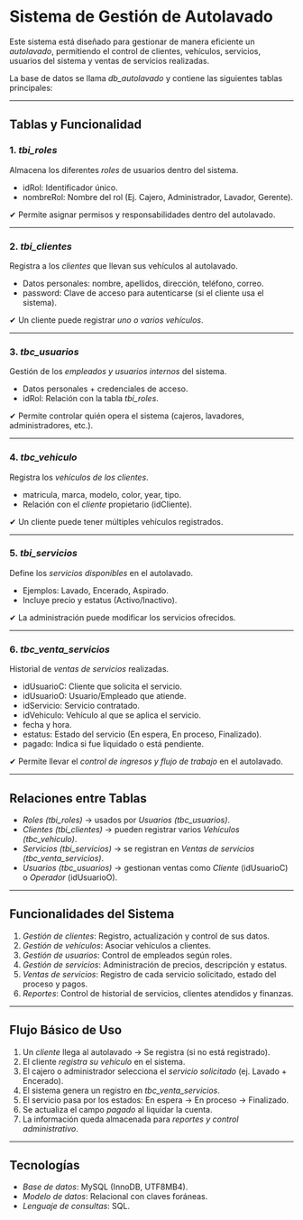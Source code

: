 # Sistema de Gestión de Autolavado

Este sistema está diseñado para gestionar de manera eficiente un *autolavado*, permitiendo el control de clientes, vehículos, servicios, usuarios del sistema y ventas de servicios realizadas.

La base de datos se llama *db_autolavado* y contiene las siguientes tablas principales:

---

## Tablas y Funcionalidad

### 1. *tbi_roles*
Almacena los diferentes *roles* de usuarios dentro del sistema.
- idRol: Identificador único.
- nombreRol: Nombre del rol (Ej. Cajero, Administrador, Lavador, Gerente).

✔ Permite asignar permisos y responsabilidades dentro del autolavado.

---

### 2. *tbi_clientes*
Registra a los *clientes* que llevan sus vehículos al autolavado.
- Datos personales: nombre, apellidos, dirección, teléfono, correo.
- password: Clave de acceso para autenticarse (si el cliente usa el sistema).

✔ Un cliente puede registrar *uno o varios vehículos*.

---

### 3. *tbc_usuarios*
Gestión de los *empleados y usuarios internos* del sistema.
- Datos personales + credenciales de acceso.
- idRol: Relación con la tabla *tbi_roles*.

✔ Permite controlar quién opera el sistema (cajeros, lavadores, administradores, etc.).

---

### 4. *tbc_vehiculo*
Registra los *vehículos de los clientes*.
- matricula, marca, modelo, color, year, tipo.
- Relación con el *cliente* propietario (idCliente).

✔ Un cliente puede tener múltiples vehículos registrados.

---

### 5. *tbi_servicios*
Define los *servicios disponibles* en el autolavado.
- Ejemplos: Lavado, Encerado, Aspirado.
- Incluye precio y estatus (Activo/Inactivo).

✔ La administración puede modificar los servicios ofrecidos.

---

### 6. *tbc_venta_servicios*
Historial de *ventas de servicios* realizadas.
- idUsuarioC: Cliente que solicita el servicio.
- idUsuarioO: Usuario/Empleado que atiende.
- idServicio: Servicio contratado.
- idVehiculo: Vehículo al que se aplica el servicio.
- fecha y hora.
- estatus: Estado del servicio (En espera, En proceso, Finalizado).
- pagado: Indica si fue liquidado o está pendiente.

✔ Permite llevar el *control de ingresos y flujo de trabajo* en el autolavado.

---

## Relaciones entre Tablas

- *Roles (tbi_roles)* → usados por *Usuarios (tbc_usuarios)*.
- *Clientes (tbi_clientes)* → pueden registrar varios *Vehículos (tbc_vehiculo)*.
- *Servicios (tbi_servicios)* → se registran en *Ventas de servicios (tbc_venta_servicios)*.
- *Usuarios (tbc_usuarios)* → gestionan ventas como *Cliente* (idUsuarioC) o *Operador* (idUsuarioO).

---

## Funcionalidades del Sistema

1. *Gestión de clientes*: Registro, actualización y control de sus datos.
2. *Gestión de vehículos*: Asociar vehículos a clientes.
3. *Gestión de usuarios*: Control de empleados según roles.
4. *Gestión de servicios*: Administración de precios, descripción y estatus.
5. *Ventas de servicios*: Registro de cada servicio solicitado, estado del proceso y pagos.
6. *Reportes*: Control de historial de servicios, clientes atendidos y finanzas.

---

## Flujo Básico de Uso

1. Un *cliente* llega al autolavado → Se registra (si no está registrado).
2. El cliente *registra su vehículo* en el sistema.
3. El cajero o administrador selecciona el *servicio solicitado* (ej. Lavado + Encerado).
4. El sistema genera un registro en *tbc_venta_servicios*.
5. El servicio pasa por los estados: En espera → En proceso → Finalizado.
6. Se actualiza el campo *pagado* al liquidar la cuenta.
7. La información queda almacenada para *reportes y control administrativo*.

---

## Tecnologías

- *Base de datos*: MySQL (InnoDB, UTF8MB4).
- *Modelo de datos*: Relacional con claves foráneas.
- *Lenguaje de consultas*: SQL.
